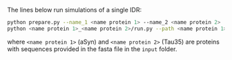 The lines below run simulations of a single IDR:

```bash
python prepare.py --name_1 <name protein 1> --name_2 <name protein 2>
python <name protein 1>_<name protein 2>/run.py --path <name protein 1>_<name protein 2>
```

where `<name protein 1>` (aSyn) and `<name protein 2>` (Tau35) are proteins with sequences provided in the fasta file in the `input` folder.
